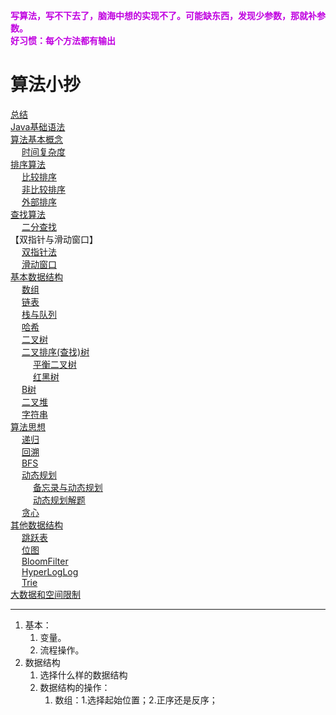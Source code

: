 

**<font color = "clime">写算法，写不下去了，脑海中想的实现不了。可能缺东西，发现少参数，那就补参数。</font>**   
**<font color = "clime">好习惯：每个方法都有输出</font>**

# 算法小抄  
[总结](/docs/summary.md)  
[Java基础语法](/docs/function/basics.md)  
[算法基本概念](/docs/function/notion.md)  
&emsp; [时间复杂度](/docs/function/TimeComplexity.md)  
[排序算法](/docs/function/a-sort/sort.md)  
&emsp; [比较排序](/docs/function/a-sort/compare.md)  
&emsp; [非比较排序](/docs/function/a-sort/noCompare.md)  
&emsp; [外部排序](/docs/function/a-sort/externalSort.md)  
[查找算法](/docs/function/search.md)  
&emsp; [二分查找](/docs/function/BinarySearch.md)  
【双指针与滑动窗口】  
&emsp; [双指针法](/docs/function/DoublePointer.md)  
&emsp; [滑动窗口](/docs/function/SlidingWindow.md)  
[基本数据结构](/docs/function/structure/structure.md)  
&emsp; [数组](/docs/function/structure/array.md)  
&emsp; [链表](/docs/function/structure/Linked.md)  
&emsp; [栈与队列](/docs/function/structure/stack.md)  
&emsp; [哈希](/docs/function/structure/hash.md)   
&emsp; [二叉树](/docs/function/structure/tree.md)  
&emsp; [二叉排序(查找)树](/docs/function/structure/binarySort.md)  
&emsp; &emsp; [平衡二叉树](/docs/function/structure/AVL.md)  
&emsp; &emsp; [红黑树](/docs/function/structure/redBlack.md)  
&emsp; [B树](/docs/function/structure/BTree.md)  
&emsp; [二叉堆](/docs/function/structure/binaryReactor.md)  
&emsp; [字符串](/docs/function/structure/String.md)  
[算法思想](/docs/function/algorithmicIdea.md)  
&emsp; [递归](/docs/function/recursion.md)  
&emsp; [回溯](/docs/function/recall.md)  
&emsp; [BFS](/docs/function/BFS.md)  
&emsp; [动态规划](/docs/function/dynamic.md)  
&emsp; &emsp; [备忘录与动态规划](/docs/function/MemorandumAndDynamic.md)  
&emsp; &emsp; [动态规划解题](/docs/function/DynamicSolve.md)  
&emsp; [贪心](/docs/function/Greedy.md)  
[其他数据结构](/docs/function/otherStructure.md)  
&emsp; [跳跃表](/docs/function/SkipList.md)  
&emsp; [位图](/docs/function/BitMap.md)  
&emsp; [BloomFilter](/docs/function/BloomFilter.md)  
&emsp; [HyperLogLog](/docs/function/HyperLogLog.md)  
&emsp; [Trie](/docs/function/Trie.md)  
[大数据和空间限制](/docs/function/bigdata.md)  


----------------

1. 基本：
    1. 变量。
    2. 流程操作。
2. 数据结构
    1. 选择什么样的数据结构
    2. 数据结构的操作：
        1. 数组：1.选择起始位置；2.正序还是反序；
